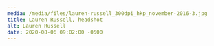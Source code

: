 ```yaml
---
media: /media/files/lauren-russell_300dpi_hkp_november-2016-3.jpg
title: Lauren Russell, headshot
alt: Lauren Russell
date: 2020-08-06 09:02:00 -0500
---
```

